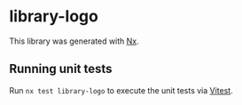 # library-logo

This library was generated with [Nx](https://nx.dev).

## Running unit tests

Run `nx test library-logo` to execute the unit tests via [Vitest](https://vitest.dev/).
